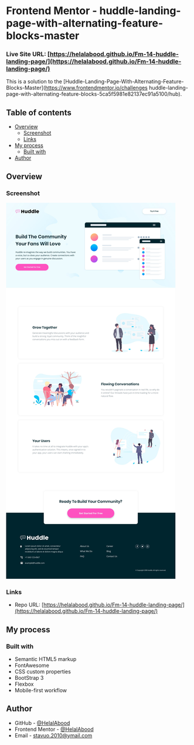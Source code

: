 # Frontend Mentor - huddle-landing-page-with-alternating-feature-blocks-master

### Live Site URL: [https://helalabood.github.io/Fm-14-huddle-landing-page/](https://helalabood.github.io/Fm-14-huddle-landing-page/)




This is a solution to the [Huddle-Landing-Page-With-Alternating-Feature-Blocks-Master](https://www.frontendmentor.io/challenges huddle-landing-page-with-alternating-feature-blocks-5ca5f5981e82137ec91a5100/hub).

## Table of contents

- [Overview](#overview)
  - [Screenshot](#screenshot)
  - [Links](#links)
- [My process](#my-process)
  - [Built with](#built-with)
- [Author](#author)

## Overview

### Screenshot

![Desktop](./screenshot.jpg)

### Links

- Repo URL: [https://helalabood.github.io/Fm-14-huddle-landing-page/](https://helalabood.github.io/Fm-14-huddle-landing-page/)


## My process

### Built with

- Semantic HTML5 markup
- FontAwesome
- CSS custom properties
- BootStrap 3
- Flexbox
- Mobile-first workflow

## Author

- GitHub - [@HelalAbood](https://github.com/HelalAbood)
- Frontend Mentor - [@HelalAbood](https://www.frontendmentor.io/profile/HelalAbood)
- Email - stavuo.2010@ymail.com
